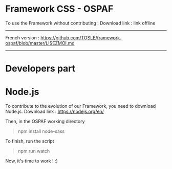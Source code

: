 # Framework CSS - OSPAF

To use the Framework without contributing : 
Download link : link offline

______________________________________

French version : https://github.com/TOSLE/framework-ospaf/blob/master/LISEZMOI.md
______________________________________

# Developers part

# Node.js

To contribute to the evolution of our Framework, you need to download Node.js.
Download link : https://nodejs.org/en/

Then, in the OSPAF working directory
> npm install node-sass

To finish, run the script
> npm run watch

Now, it's time to work ! :)